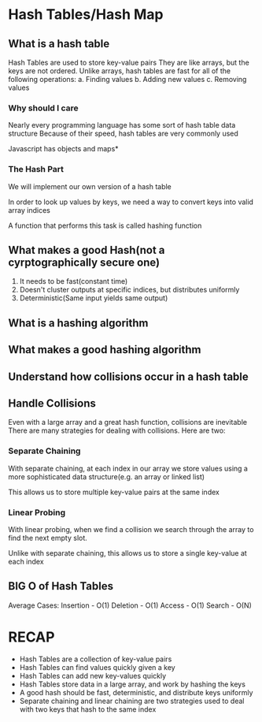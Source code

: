 # Hash Tables/Hash Map

## What is a hash table

Hash Tables are used to store key-value pairs
They are like arrays, but the keys are not ordered.
Unlike arrays, hash tables are fast for all of the following operations:
a. Finding values
b. Adding new values
c. Removing values

### Why should I care

Nearly every programming language has some sort of hash table data structure
Because of their speed, hash tables are very commonly used

Javascript has objects and maps\*

### The Hash Part

We will implement our own version of a hash table

In order to look up values by keys, we need a way to convert keys into valid array indices

A function that performs this task is called hashing function

## What makes a good Hash(not a cyrptographically secure one)

1. It needs to be fast(constant time)
2. Doesn't cluster outputs at specific indices, but distributes uniformly
3. Deterministic(Same input yields same output)

## What is a hashing algorithm

## What makes a good hashing algorithm

## Understand how collisions occur in a hash table

## Handle Collisions

Even with a large array and a great hash function, collisions are inevitable
There are many strategies for dealing with collisions. Here are two:

### Separate Chaining

With separate chaining, at each index in our array we store values using a more sophisticated data structure(e.g. an array or linked list)

This allows us to store multiple key-value pairs at the same index

### Linear Probing

With linear probing, when we find a collision we search through the array to find the next empty slot.

Unlike with separate chaining, this allows us to store a single key-value at each index

## BIG O of Hash Tables

Average Cases:
Insertion - O(1)
Deletion - O(1)
Access - O(1)
Search - O(N)

# RECAP

- Hash Tables are a collection of key-value pairs
- Hash Tables can find values quickly given a key
- Hash Tables can add new key-values quickly
- Hash Tables store data in a large array, and work by hashing the keys
- A good hash should be fast, deterministic, and distribute keys uniformly
- Separate chaining and linear chaining are two strategies used to deal with two keys that hash to the same index
